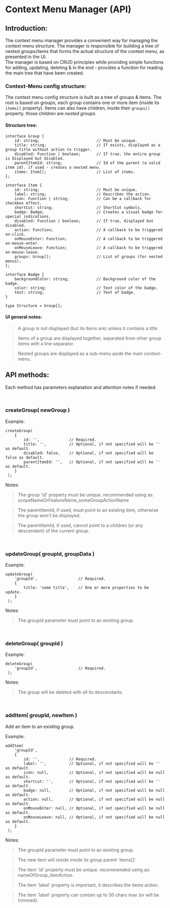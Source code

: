 # Context Menu Manager (API)

## Introduction:
The context menu manager provides a convenient way for managing the context menu structure.
The manager is responsible for building a tree of nested groups/items that forms the actual structure of the context menu, as presented in the UI.   
The manager is based on CRUD principles while providing simple functions for adding, updating, deleting & in the end - provides a function for reading the main tree that have been created.

### Context-Menu config structure:
The context menu config structure is built as a tree of groups & items.
The root is based on groups, each group contains one or more item (inside its `items[]` property).
Items can also have children, inside their `groups[]` property. those children are *nested groups*.

#### Structure tree:

```TS
interface Group {
	id: string; 						// Must be unique.
	title: string; 						// If exists, displayed as a group title without action to trigger.
	disabled: Function | boolean;		// If true, the entire group is Displayed but disabled.
	parentItemId: string;				// Id of the parent (a valid item id). if used - creates a nested menu.
	items: Item[]; 						// List of items.
};

interface Item {
	id: string;							// Must be unique.
	label: string;						// Describes the action.
	icon: Function | string;			// Can be a callback for checkbox effect.
	shortCut: string;					// ShortCut symbols. 
	badge: Badge;						// Creates a visual badge for special indications.
	disabled: Function | boolean;		// If true, displayed but disabled.
	action: Function;					// A callback to be triggered on-click.
	onMouseEnter: Function;				// A callback to be triggered on-mouse-enter.
	onMouseLeave: Function;				// A callback to be triggered on-mouse-leave.
	groups: Group[];					// List of groups (for nested menus).
};

interface Badge {
	backgroundColor: string; 			// Background color of the badge.
	color: string;						// Text color of the badge.
	text: string;						// Text of badge.
}

type Structure = Group[];
```


#### UI general notes:
> A group is not displayed (but its items are) unless it contains a *title*.

> Items of a group are displayed together, separated from other group items with a line separator.

> Nested groups are displayed as a sub-menu aside the main context-menu.

## API methods:
Each method has parameters explanation and attention notes if needed.

&nbsp;
### createGroup( newGroup )
Example:
```JS
createGroup(
 	{
 		id: '',				// Required.
 		title: '', 			// Optional, if not specified will be '' as default.
 		disabled: false,	// Optional, if not specified will be false as default.
 		parentItemId: '',	// Optional, if not specified will be '' as default.
 	}
 );
```
Notes:
> The group 'id' property must be unique. recommended using as: scopeNameOrFeatureName_someGroupActionName

> The parentItemId, if used, must point to an existing *item*, otherwise the group won't be displayed.

> The parentItemId, if used, cannot point to a children (or any descendant) of the current group.

&nbsp;
### updateGroup( groupId, groupData )
Example:
```JS
updateGroup(
	'groupId',					// Required.
 	{
		title: 'some title',	// One or more properties to be update.
 	}
 );
```
Notes:
> The groupId parameter must point to an existing group.

&nbsp;
### deleteGroup( groupId )
Example:
```JS
deleteGroup(
	'groupId',					// Required.
 );
```
Notes:
> The group will be deleted with all its descendants.


&nbsp;
### addItem( groupId, newItem )
Add an item to an existing group.

Example:
```JS
addItem(
    'groupId',
 	{
 		id: '',				// Required.
		label: '',			// Optional, if not specified will be '' as default.
		icon: null,			// Optional, if not specified will be null as default.
		shortcut: '',		// Optional, if not specified will be '' as default.
		badge: null,		// Optional, if not specified will be null as default.
		action: null,		// Optional, if not specified will be null as default.
		onMouseEnter: null,	// Optional, if not specified will be null as default.
		onMouseLeave: null,	// Optional, if not specified will be null as default.
 	}
 );
```
Notes:
> The groupId parameter must point to an existing group.

> The new item will reside inside its group parent 'items[]'. 

> The item 'id' property must be unique. recommended using as: nameOfGroup_itemAction.

>  The item 'label' property is important, it describes the items action.
 
> The item 'label' property can contain up to 30 chars max (or will be trimmed).

